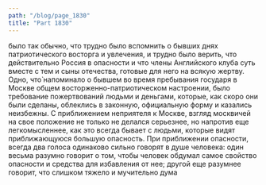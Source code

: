 ```yaml
---
path: "/blog/page_1830"
title: "Part 1830"
---
```


было так обычно, что трудно было вспомнить о бывших днях патриотического восторга и увлечения, и трудно было верить, что действительно Россия в опасности и что члены Английского клуба суть вместе с тем и сыны отечества, готовые для него на всякую жертву. Одно, что̀ напоминало о бывшем во время пребывания государя в Москве общем восторженно-патриотическом настроении, было требование пожертвований людьми и деньгами, которые, как скоро они были сделаны, облеклись в законную, официальную форму и казались неизбежны.
С приближением неприятеля к Москве, взгляд москвичей на свое положение не только не делался серьезнее, но напротив еще легкомысленнее, как это всегда бывает с людьми, которые видят приближающуюся большую опасность. При приближении опасности, всегда два голоса одинаково сильно говорят в душе человека: один весьма разумно говорит о том, чтобы человек обдумал самое свойство опасности и средства для избавления от нее; другой еще разумнее говорит, что слишком тяжело и мучительно дума
